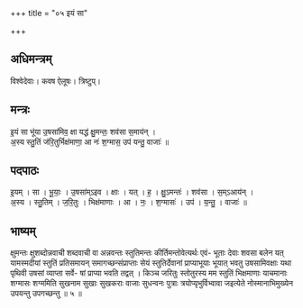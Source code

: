+++
title = "०५ इयं सा"

+++
## अधिमन्त्रम्
विश्वेदेवाः। कवष ऐलूषः। त्रिष्टुप्।

## मन्त्रः
इ॒यं सा भू॑या उ॒षसा॑मिव॒ क्षा यद्ध॑ क्षु॒मन्तः॒ शव॑सा स॒माय॑न् ।  
अ॒स्य स्तु॒तिं ज॑रि॒तुर्भिक्ष॑माणा॒ आ नः॑ श॒ग्मास॒ उप॑ यन्तु॒ वाजाः॑ ॥

## पदपाठः
इ॒यम् । सा । भू॒याः॒ । उ॒षसा॑म्ऽइव । क्षाः । यत् । ह॒ । क्षु॒ऽमन्तः॑ । शव॑सा । स॒म्ऽआय॑न् ।  
अ॒स्य । स्तु॒तिम् । ज॒रि॒तुः । भिक्ष॑माणाः । आ । नः॒ । श॒ग्मासः॑ । उप॑ । य॒न्तु॒ । वाजाः॑ ॥

## भाष्यम्
क्षुमन्तः क्षुशब्दोन्नवाची शब्दवाची वा अन्नवन्तः स्तुतिमन्तः कीर्तिमन्तोवेत्यर्थः एवं- भूताः देवाः शवसा बलेन यत् यामस्मदीयां स्तुतिं प्रतिसमायन् समागच्छन्संप्राप्ताः सेयं स्तुतिर्देवानां प्राप्याभूयाः भूयात् भवतु उषसामिवक्षाः यथा पृथिवी उषसां व्याप्ता सर्वे- षां प्राप्या भवति तद्वत् । किञ्च जरितुः स्तोतुरस्य मम स्तुतिं भिक्षमाणाः याचमानाः शग्मासः शग्ममिति सुखनाम सुखाः सुखकराः वाजाः सुधन्वनः पुत्राः त्रयोप्यृभुर्विभ्वावा जइत्येते नोस्मानाभिमुख्येन उपयन्तु उपगच्छन्तु ॥ ५ ॥